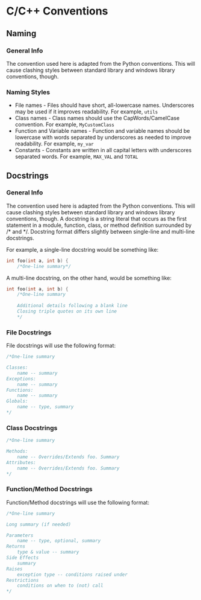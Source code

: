 # C/C++ Conventions
## Naming
### General Info
The convention used here is adapted from the Python conventions. This will cause clashing styles between standard library and windows library conventions, though.

### Naming Styles
* File names - Files should have short, all-lowercase names. Underscores may be used if it improves readability. For example, `utils`
* Class names - Class names should use the CapWords/CamelCase convention. For example, `MyCustomClass`
* Function and Variable names - Function and variable names should be lowercase with words separated by underscores as needed to improve readability. For example, `my_var`
* Constants - Constants are written in all capital letters with underscores separated words. For example, `MAX_VAL` and `TOTAL`

## Docstrings
### General Info
The convention used here is adapted from the Python conventions. This will cause clashing styles between standard library and windows library conventions, though.
A docstring is a string literal that occurs as the first statement in a module, function, class, or method definition surrounded by /* and */.
Docstring format differs slightly between single-line and multi-line docstrings.

For example, a single-line docstring would be something like:
```C++
int foo(int a, int b) {
    /*One-line summary*/
```

A multi-line docstring, on the other hand, would be something like:
```C++
int foo(int a, int b) {
    /*One-line summary
    
    Additional details following a blank line
    Closing triple quotes on its own line
    */
```

### File Docstrings
File docstrings will use the following format:
```C++
/*One-line summary

Classes:
    name -- summary
Exceptions:
    name -- summary
Functions:
    name -- summary
Globals:
    name -- type, summary
*/
```

### Class Docstrings
```C++
/*One-line summary

Methods:
    name -- Overrides/Extends foo. Summary
Attributes:
    name -- Overrides/Extends foo. Summary
*/
```

### Function/Method Docstrings
Function/Method docstrings will use the following format:
```C++
/*One-line summary

Long summary (if needed)

Parameters
    name -- type, optional, summary
Returns
    type & value -- summary
Side Effects
    summary
Raises
    exception type -- conditions raised under
Restrictions
    conditions on when to (not) call
*/
```
